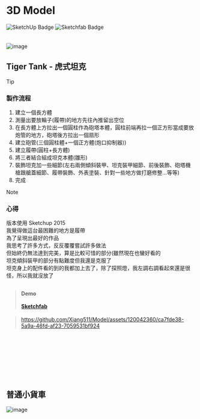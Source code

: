 # 3D Model  
![SketchUp Badge](https://img.shields.io/badge/SketchUp-005F9E?logo=sketchup&logoColor=fff&style=for-the-badge) ![Sketchfab Badge](https://img.shields.io/badge/Sketchfab-1CAAD9?logo=sketchfab&logoColor=fff&style=for-the-badge)</br><br><br>
![image](https://github.com/Xiang511/Model/assets/120042360/a182740b-1f97-4a9a-bc14-6fd41716bd71)
## Tiger Tank - 虎式坦克



> [!TIP]
> ### 製作流程
> 1. 建立一個長方體<br>
> 1. 測量出要放輪子(履帶)的地方先往內推留出空位<br>
> 1. 在長方體上方拉出一個圓柱作為砲塔本體，圓柱前端再拉一個正方形當成要放炮管的地方，砲塔後方拉出一個扇形<br>
> 1. 建立砲管(三個圓柱體+一個正方體(炮口抑制器))<br>
> 1. 建立履帶(圓柱+長方體)<br>
> 1. 將三者結合組成坦克本體(雛形)<br>
> 1. 裝飾坦克加一些細節(左右兩側傾斜裝甲、坦克裝甲細節、前後裝飾、砲塔機槍跟艙蓋細節、履帶裝飾、外表塗裝、針對一些地方做打磨修整...等等)<br>
> 1. 完成<br>

> [!NOTE]
> ### 心得<br>
> 版本使用 Sketchup 2015<br>
> 我覺得做這台最困難的地方是履帶<br>
> 為了呈現出最好的作品<br>
> 我思考了許多方式，反反覆覆嘗試許多做法<br>
> 但始終仍無法達到完美，算是比較可惜的部分(雖然現在也蠻好看的<br>
> 坦克傾斜裝甲的部分有點難度但我還是克服了<br>
> 坦克身上的配件看的到的我都加上去了，除了探照燈，我左調右調看起來還是很怪，所以我就沒放了<br>

## 
> #### Demo<br><br><a href="https://skfb.ly/oEGCr">Sketchfab </a>

> https://github.com/Xiang511/Model/assets/120042360/ca7fde38-5a9a-46fd-af23-7059531bf924
<br>



## 
<br>
<br><br><br>


## 普通小貨車
![image](https://github.com/Xiang511/Model/assets/120042360/73e77842-18a2-476c-9ecc-1ce5d9db4f87)
